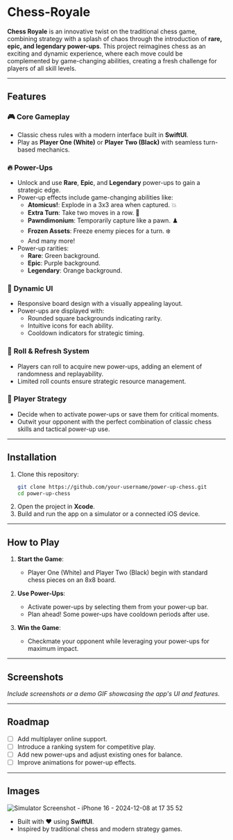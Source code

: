 # Chess-Royale

**Chess Royale** is an innovative twist on the traditional chess game, combining strategy with a splash of chaos through the introduction of **rare, epic, and legendary power-ups**. This project reimagines chess as an exciting and dynamic experience, where each move could be complemented by game-changing abilities, creating a fresh challenge for players of all skill levels.

---

## Features

### 🎮 **Core Gameplay**
- Classic chess rules with a modern interface built in **SwiftUI**.
- Play as **Player One (White)** or **Player Two (Black)** with seamless turn-based mechanics.

### 🔥 **Power-Ups**
- Unlock and use **Rare**, **Epic**, and **Legendary** power-ups to gain a strategic edge.
- Power-up effects include game-changing abilities like:
  - **Atomicus!**: Explode in a 3x3 area when captured. 💥
  - **Extra Turn**: Take two moves in a row. 🚀
  - **Pawndimonium**: Temporarily capture like a pawn. ♟️
  - **Frozen Assets**: Freeze enemy pieces for a turn. ❄️
  - And many more!
- Power-up rarities:
  - **Rare**: Green background.
  - **Epic**: Purple background.
  - **Legendary**: Orange background.

### 🎨 **Dynamic UI**
- Responsive board design with a visually appealing layout.
- Power-ups are displayed with:
  - Rounded square backgrounds indicating rarity.
  - Intuitive icons for each ability.
  - Cooldown indicators for strategic timing.

### 🔄 **Roll & Refresh System**
- Players can roll to acquire new power-ups, adding an element of randomness and replayability.
- Limited roll counts ensure strategic resource management.

### 🤖 **Player Strategy**
- Decide when to activate power-ups or save them for critical moments.
- Outwit your opponent with the perfect combination of classic chess skills and tactical power-up use.

---

## Installation

1. Clone this repository:
   ```bash
   git clone https://github.com/your-username/power-up-chess.git
   cd power-up-chess
   ```
2. Open the project in **Xcode**.
3. Build and run the app on a simulator or a connected iOS device.

---

## How to Play

1. **Start the Game**:
   - Player One (White) and Player Two (Black) begin with standard chess pieces on an 8x8 board.

2. **Use Power-Ups**:
   - Activate power-ups by selecting them from your power-up bar.
   - Plan ahead! Some power-ups have cooldown periods after use.

3. **Win the Game**:
   - Checkmate your opponent while leveraging your power-ups for maximum impact.

---

## Screenshots

*Include screenshots or a demo GIF showcasing the app's UI and features.*

---

## Roadmap

- [ ] Add multiplayer online support.
- [ ] Introduce a ranking system for competitive play.
- [ ] Add new power-ups and adjust existing ones for balance.
- [ ] Improve animations for power-up effects.

---

## Images

![Simulator Screenshot - iPhone 16 - 2024-12-08 at 17 35 52](https://github.com/user-attachments/assets/c7542929-4de3-4ab5-80a9-73cc8387ba5c)


- Built with ❤️ using **SwiftUI**.
- Inspired by traditional chess and modern strategy games.


